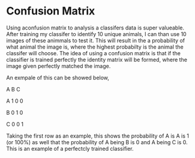 # Confusion Matrix 
Using aconfusion matrix to analysis a classifers data is super valueable. After training my classifer to identify 10 unique animals, I can than use 10 images of these animmals to test it. This will result in the a probability of what animal the image is, where the highest probabilty is the animal the classifer will choose. The idea of using a confusion matrix is that if the classifier is trained perfectly the identity matrix will be formed, where the image given perfectly matched the image. 

An exmpale of this can be showed below, 

   A     B     C
     
A    1     0     0

B    0     1     0 

C    0     0     1


Taking the first row as an example, this shows the probability of A is A is 1 (or 100%) as well that the probability of A being B is 0 and A being C is 0. This is an example of a perfectcly trained classifier. 

